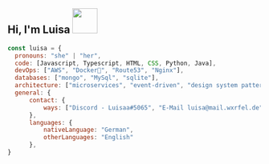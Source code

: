 <h2> Hi, I'm Luisa <img src="https://media.giphy.com/media/mGcNjsfWAjY5AEZNw6/giphy.gif" width="50"></h2>

```javascript
const luisa = {
  pronouns: "she" | "her",
  code: [Javascript, Typescript, HTML, CSS, Python, Java],
  devOps: ["AWS", "Docker🐳", "Route53", "Nginx"],
  databases: ["mongo", "MySql", "sqlite"],
  architecture: ["microservices", "event-driven", "design system pattern"],
  general: {
      contact: {
          ways: ["Discord - Luisaa#5065", "E-Mail luisa@mail.wxrfel.de"],
      },
      languages: {
          nativeLanguage: "German",
          otherLanguages: "English"
      },  
}
```
